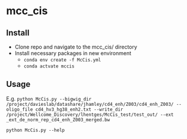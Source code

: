 # mcc_cis


## Install

* Clone repo and navigate to the mcc_cis/ directory 
* Install necessary packages in new environment
  * `conda env create -f McCis.yml`
  * `conda actvate mccis`

## Usage

E.g. `python McCis.py --bigwig_dir /project/davieslab/datashare/jhamley/cd4_enh/Z003/cd4_enh_Z003/ --oligo_file cd4_hv3_hg38_enh2.txt --write_dir /project/Wellcome_Discovery/lhentges/McCis_test/test_out/ --ext _ext_de_norm_rep_cd4_enh_Z003_merged.bw`

`python McCis.py --help`
